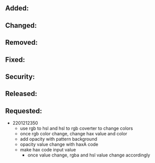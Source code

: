 ## Added:


## Changed:


## Removed:


## Fixed:


## Security:


## Released:

    
## Requested:
- 2201212350
  - use rgb to hsl and hsl to rgb coverter to change colors
  - once rgb color change, change hax value and color
  - add opacity with pattern background
  - opacity value change with haxA code
  - make hax code input value
    - once value change, rgba and hsl value change accordingly
    
